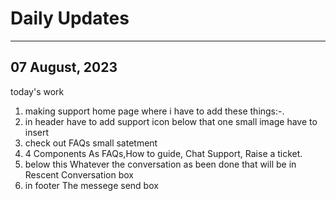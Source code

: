 <h1>Daily Updates</h1>
<hr>

<h2>07 August, 2023</h2>
<p>today's work</p>
<ol>
  <li>making support home page where i have to add these things:-.</li>
  <li>  in header have to add support icon below that one small image have to insert</li>
  <li>  check out FAQs small satetment </li>
  <li>  4 Components As FAQs,How to guide, Chat Support, Raise a ticket.</li>
 <li>   below this Whatever the conversation as been done that will be in Rescent Conversation box</li>
  <li>  in footer The messege send box </li>
  
</ol>
